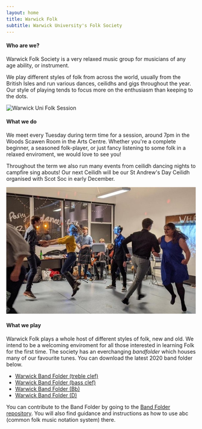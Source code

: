 ```yaml
---
layout: home
title: Warwick Folk
subtitle: Warwick University's Folk Society
---
```



#### Who are we?

Warwick Folk Society is a very relaxed music group for musicians of any age ability, or instrument.

We play different styles of folk from across the world, usually from the British Isles and run various dances, ceilidhs and gigs throughout the year. 
Our style of playing tends to focus more on the enthusiasm than keeping to the dots. 

![Warwick Uni Folk Session](/assets/img/folk-session.jpg)

#### What we do

We meet every Tuesday during term time for a session, around 7pm in the Woods Scawen Room in the Arts Centre. Whether you're a complete beginner, a seasoned folk-player, or just fancy listening to some folk in a relaxed enviroment, we would love to see you!

Throughout the term we also run many events from ceilidh dancing nights to campfire sing abouts! Our next Ceilidh will be our St Andrew's Day Ceilidh organised with Scot Soc in early December.

![Ceilidh Dancing](/assets/img/ceilidhdance.jpg)

#### What we play

Warwick Folk plays a whole host of different styles of folk, new and old. We intend to be a welcoming enviroment for all those interested in learning Folk for the first time. 
The society has an everchanging *bandfolder* which houses many of our favourite tunes. You can download the latest 2020 band folder below.

- [Warwick Band Folder (treble clef)](/assets/pdf/FolkBandFolder2020.pdf)
- [Warwick Band Folder (bass clef)](/assets/pdf/FolkBandFolder2020Bass.pdf)
- [Warwick Band Folder (Bb)](/assets/pdf/FolkBandFolder2020-Bb.pdf)
- [Warwick Band Folder (D)](/assets/pdf/FolkBandFolder2020-D.pdf)

You can contribute to the Band Folder by going to the [Band Folder repository](https://github.com/WarwickFolk/band-folder). 
You will also find guidance and instructions as how to use abc (common folk music notation system) there. 




